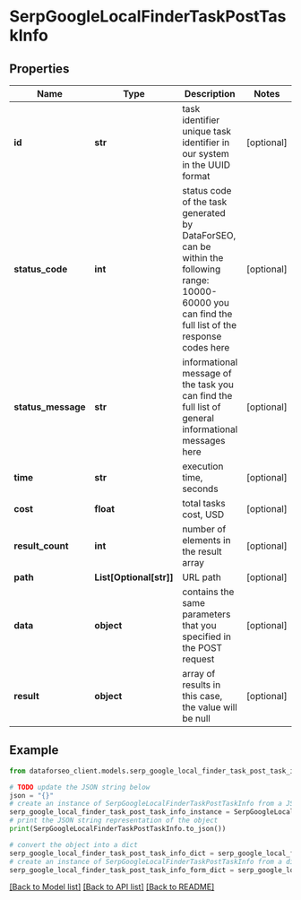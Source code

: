 # SerpGoogleLocalFinderTaskPostTaskInfo


## Properties

Name | Type | Description | Notes
------------ | ------------- | ------------- | -------------
**id** | **str** | task identifier unique task identifier in our system in the UUID format | [optional] 
**status_code** | **int** | status code of the task generated by DataForSEO, can be within the following range: 10000-60000 you can find the full list of the response codes here | [optional] 
**status_message** | **str** | informational message of the task you can find the full list of general informational messages here | [optional] 
**time** | **str** | execution time, seconds | [optional] 
**cost** | **float** | total tasks cost, USD | [optional] 
**result_count** | **int** | number of elements in the result array | [optional] 
**path** | **List[Optional[str]]** | URL path | [optional] 
**data** | **object** | contains the same parameters that you specified in the POST request | [optional] 
**result** | **object** | array of results in this case, the value will be null | [optional] 

## Example

```python
from dataforseo_client.models.serp_google_local_finder_task_post_task_info import SerpGoogleLocalFinderTaskPostTaskInfo

# TODO update the JSON string below
json = "{}"
# create an instance of SerpGoogleLocalFinderTaskPostTaskInfo from a JSON string
serp_google_local_finder_task_post_task_info_instance = SerpGoogleLocalFinderTaskPostTaskInfo.from_json(json)
# print the JSON string representation of the object
print(SerpGoogleLocalFinderTaskPostTaskInfo.to_json())

# convert the object into a dict
serp_google_local_finder_task_post_task_info_dict = serp_google_local_finder_task_post_task_info_instance.to_dict()
# create an instance of SerpGoogleLocalFinderTaskPostTaskInfo from a dict
serp_google_local_finder_task_post_task_info_form_dict = serp_google_local_finder_task_post_task_info.from_dict(serp_google_local_finder_task_post_task_info_dict)
```
[[Back to Model list]](../README.md#documentation-for-models) [[Back to API list]](../README.md#documentation-for-api-endpoints) [[Back to README]](../README.md)


